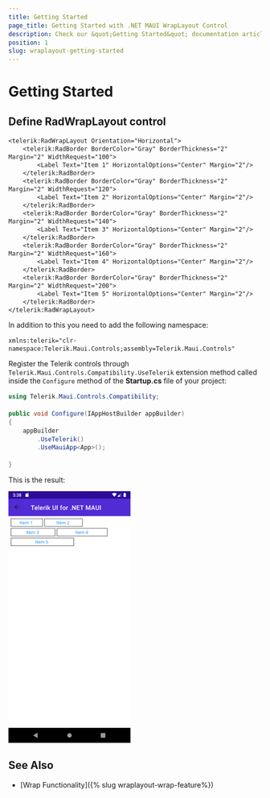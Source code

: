 ```yaml
---
title: Getting Started
page_title: Getting Started with .NET MAUI WrapLayout Control
description: Check our &quot;Getting Started&quot; documentation article for Telerik WrapLayout for .NET MAUI control.
position: 1
slug: wraplayout-getting-started
---
```


# Getting Started

## Define RadWrapLayout control

```XAML
<telerik:RadWrapLayout Orientation="Horizontal">
	<telerik:RadBorder BorderColor="Gray" BorderThickness="2" Margin="2" WidthRequest="100">
		<Label Text="Item 1" HorizontalOptions="Center" Margin="2"/>
	</telerik:RadBorder>
	<telerik:RadBorder BorderColor="Gray" BorderThickness="2" Margin="2" WidthRequest="120">
		<Label Text="Item 2" HorizontalOptions="Center" Margin="2"/>
	</telerik:RadBorder>
	<telerik:RadBorder BorderColor="Gray" BorderThickness="2" Margin="2" WidthRequest="140">
		<Label Text="Item 3" HorizontalOptions="Center" Margin="2"/>
	</telerik:RadBorder>
	<telerik:RadBorder BorderColor="Gray" BorderThickness="2" Margin="2" WidthRequest="160">
		<Label Text="Item 4" HorizontalOptions="Center" Margin="2"/>
	</telerik:RadBorder>
	<telerik:RadBorder BorderColor="Gray" BorderThickness="2" Margin="2" WidthRequest="200">
		<Label Text="Item 5" HorizontalOptions="Center" Margin="2"/>
	</telerik:RadBorder>
</telerik:RadWrapLayout>
```

In addition to this you need to add the following namespace:

```XAML
xmlns:telerik="clr-namespace:Telerik.Maui.Controls;assembly=Telerik.Maui.Controls"
```

Register the Telerik controls through `Telerik.Maui.Controls.Compatibility.UseTelerik` extension method called inside the `Configure` method of the **Startup.cs** file of your project:

```C#
using Telerik.Maui.Controls.Compatibility;

public void Configure(IAppHostBuilder appBuilder)
{
	appBuilder		
		.UseTelerik()
		.UseMauiApp<App>();
		
}              
```

This is the result:

![RadBorder](images/wraplayout_getting_started.png)

## See Also

- [Wrap Functionality]({% slug wraplayout-wrap-feature%})